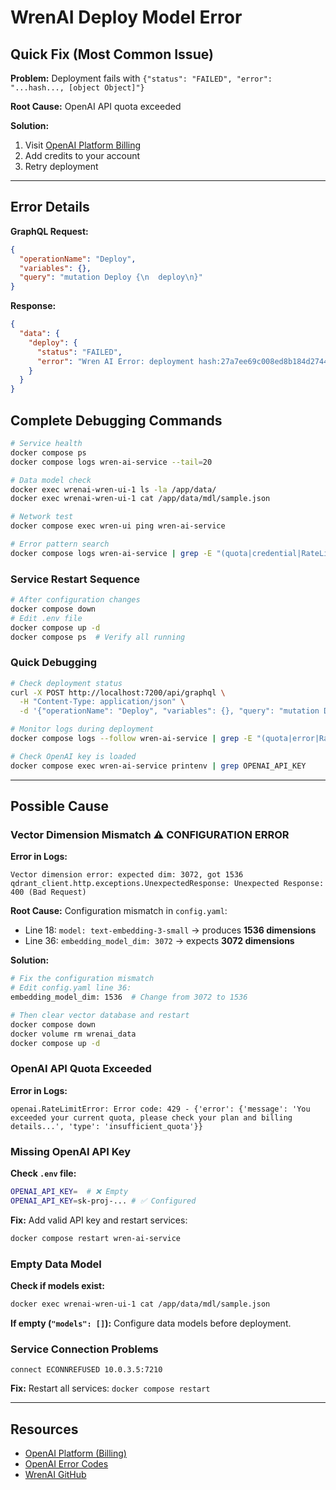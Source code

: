 # WrenAI Deploy Model Error

## Quick Fix (Most Common Issue)

**Problem:** Deployment fails with `{"status": "FAILED", "error": "...hash..., [object Object]"}`

**Root Cause:** OpenAI API quota exceeded

**Solution:**
1. Visit [OpenAI Platform Billing](https://platform.openai.com/account/billing)
2. Add credits to your account
3. Retry deployment

---

## Error Details

**GraphQL Request:**
```json
{
  "operationName": "Deploy",
  "variables": {},
  "query": "mutation Deploy {\n  deploy\n}"
}
```

**Response:**
```json
{
  "data": {
    "deploy": {
      "status": "FAILED", 
      "error": "Wren AI Error: deployment hash:27a7ee69c008ed8b184d27448d8427c5ac1539ff, [object Object]"
    }
  }
}
```


## Complete Debugging Commands

```bash
# Service health
docker compose ps
docker compose logs wren-ai-service --tail=20

# Data model check
docker exec wrenai-wren-ui-1 ls -la /app/data/
docker exec wrenai-wren-ui-1 cat /app/data/mdl/sample.json

# Network test
docker compose exec wren-ui ping wren-ai-service

# Error pattern search
docker compose logs wren-ai-service | grep -E "(quota|credential|RateLimitError|insufficient_quota|Error code: 429)"
```

### Service Restart Sequence
```bash
# After configuration changes
docker compose down
# Edit .env file
docker compose up -d
docker compose ps  # Verify all running
```

### Quick Debugging

```bash
# Check deployment status
curl -X POST http://localhost:7200/api/graphql \
  -H "Content-Type: application/json" \
  -d '{"operationName": "Deploy", "variables": {}, "query": "mutation Deploy {\n  deploy\n}"}'

# Monitor logs during deployment
docker compose logs --follow wren-ai-service | grep -E "(quota|error|RateLimitError)"

# Check OpenAI key is loaded
docker compose exec wren-ai-service printenv | grep OPENAI_API_KEY
```

---

## Possible Cause

### Vector Dimension Mismatch ⚠️ **CONFIGURATION ERROR**

**Error in Logs:**
```
Vector dimension error: expected dim: 3072, got 1536
qdrant_client.http.exceptions.UnexpectedResponse: Unexpected Response: 400 (Bad Request)
```

**Root Cause:** Configuration mismatch in `config.yaml`:
- Line 18: `model: text-embedding-3-small` → produces **1536 dimensions**
- Line 36: `embedding_model_dim: 3072` → expects **3072 dimensions**

**Solution:**
```bash
# Fix the configuration mismatch
# Edit config.yaml line 36:
embedding_model_dim: 1536  # Change from 3072 to 1536

# Then clear vector database and restart
docker compose down
docker volume rm wrenai_data
docker compose up -d
```

### OpenAI API Quota Exceeded 

**Error in Logs:**
```
openai.RateLimitError: Error code: 429 - {'error': {'message': 'You exceeded your current quota, please check your plan and billing details...', 'type': 'insufficient_quota'}}
```

### Missing OpenAI API Key

**Check `.env` file:**
```bash
OPENAI_API_KEY=  # ❌ Empty
OPENAI_API_KEY=sk-proj-... # ✅ Configured
```

**Fix:** Add valid API key and restart services:
```bash
docker compose restart wren-ai-service
```

### Empty Data Model

**Check if models exist:**
```bash
docker exec wrenai-wren-ui-1 cat /app/data/mdl/sample.json
```

**If empty (`"models": []`):** Configure data models before deployment.


### Service Connection Problems
```
connect ECONNREFUSED 10.0.3.5:7210
```
**Fix:** Restart all services: `docker compose restart`

---

## Resources

- [OpenAI Platform (Billing)](https://platform.openai.com/account/billing)
- [OpenAI Error Codes](https://platform.openai.com/docs/guides/error-codes/api-errors) 
- [WrenAI GitHub](https://github.com/Canner/WrenAI)